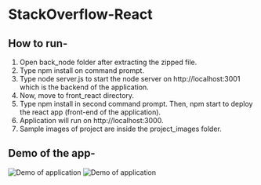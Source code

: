 # StackOverflow-React

## How to run-

1. Open back_node folder after extracting the zipped file.
2. Type npm install on command prompt.
3. Type node server.js to start the node server on http://localhost:3001 which is the backend of the application.
4. Now, move to front_react directory. 
5. Type npm install in second command prompt. Then, npm start to deploy the react app (front-end of the application). 
6. Application will run on http://localhost:3000.
7. Sample images of project are inside the project_images folder.

## Demo of the app-
<img src="https://github.com/rahul2412/React-CRUD/blob/master/project_images/login.PNG" alt="Demo of application">
<img src="https://github.com/rahul2412/React-CRUD/blob/master/project_images/home.PNG" alt="Demo of application">
